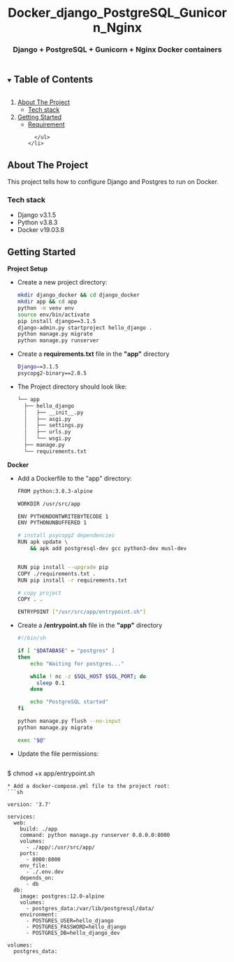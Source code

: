 <p align="center">
  <h1 align="center">Docker_django_PostgreSQL_Gunicorn_Nginx</h1>
  <p align="center">
  <h3 align="center"> Django + PostgreSQL + Gunicorn + Nginx Docker containers</h3>
  </p>
</p>
<details open="open">
  <summary><h2 style="display: inline-block">Table of Contents</h2></summary>
  <ol>
    <li>
      <a href="#about-the-project">About The Project</a>
      <ul>
        <li><a href="#tech-stack">Tech stack</a></li>
      </ul>
    </li>
    <li>
      <a href="#getting-started">Getting Started</a>
      <ul>
        <li><a href="#requirement">Requirement</a></li>

      </ul>
    </li>
  </ol>
</details>



<!-- ABOUT THE PROJECT -->
## About The Project

This project tells how to configure Django and Postgres to run on Docker.


### Tech stack

* []()Django v3.1.5
* []()Python v3.8.3
* []()Docker v19.03.8

<!-- GETTING STARTED -->
## Getting Started
**Project Setup**
* Create a new project directory:
  ```sh
  mkdir django_docker && cd django_docker
  mkdir app && cd app
  python -m venv env
  source env/bin/activate
  pip install django==3.1.5
  django-admin.py startproject hello_django .
  python manage.py migrate
  python manage.py runserver
  ```
* Create a **requirements.txt** file in the **"app"** directory
  ```sh
  Django==3.1.5
  psycopg2-binary==2.8.5
  ```
* The Project directory should look like:
  ```sh
  └── app
    ├── hello_django
    │   ├── __init__.py
    │   ├── asgi.py
    │   ├── settings.py
    │   ├── urls.py
    │   └── wsgi.py
    ├── manage.py
    └── requirements.txt
  ```
**Docker**
* Add a Dockerfile to the "app" directory:
  ```sh
  FROM python:3.8.3-alpine

  WORKDIR /usr/src/app

  ENV PYTHONDONTWRITEBYTECODE 1
  ENV PYTHONUNBUFFERED 1

  # install psycopg2 dependencies
  RUN apk update \
      && apk add postgresql-dev gcc python3-dev musl-dev


  RUN pip install --upgrade pip
  COPY ./requirements.txt .
  RUN pip install -r requirements.txt

  # copy project
  COPY . .

  ENTRYPOINT ["/usr/src/app/entrypoint.sh"]
    ```
* Create a **/entrypoint.sh** file in the **"app"** directory
  ```sh
  #!/bin/sh

  if [ "$DATABASE" = "postgres" ]
  then
      echo "Waiting for postgres..."

      while ! nc -z $SQL_HOST $SQL_PORT; do
        sleep 0.1
      done

      echo "PostgreSQL started"
  fi

  python manage.py flush --no-input
  python manage.py migrate

  exec "$@"
  ```
* Update the file permissions:
  ```sh
$ chmod +x app/entrypoint.sh
  ```
* Add a docker-compose.yml file to the project root:
  ```sh

  version: '3.7'

  services:
    web:
      build: ./app
      command: python manage.py runserver 0.0.0.0:8000
      volumes:
        - ./app/:/usr/src/app/
      ports:
        - 8000:8000
      env_file:
        - ./.env.dev
      depends_on:
        - db
    db:
      image: postgres:12.0-alpine
      volumes:
        - postgres_data:/var/lib/postgresql/data/
      environment:
        - POSTGRES_USER=hello_django
        - POSTGRES_PASSWORD=hello_django
        - POSTGRES_DB=hello_django_dev

  volumes:
    postgres_data:

  ```
